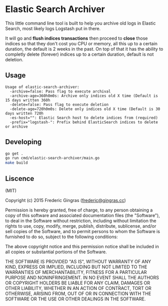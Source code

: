 # Elastic Search Archiver

This little command line tool is built to help you archive old logs in Elastic
Search, most likely logs Logstash put in there.

It will go and **flush indices transactions** then proceed to **close** those indices
so that they don't cost you CPU or memory, all this up to a certain duration,
the default is 2 weeks in the past. On top of that it has the ability to completly
delete (forever) indices up to a certain duration, default is not deletion.

## Usage

```
Usage of elastic-search-archiver:
  -archive=false: Pass flag to execute archival
  -archive-age=360h0m0s: Archive only indices old X time (Default is 15 days written 360h
  -delete=false: Pass flag to execute deletion
  -delete-age=720h0m0s: Delete only indices old X time (Default is 30 days written 720h
  -es-host="": Elastic Search host to delete indices from (required)
  -prefix="logstash-": Prefix behind ElasticSearch indices to delete or archive
```

## Developing

```bash
go get .
go run cmd/elastic-search-archiver/main.go
make build
```

## Liscence

(MIT)

Copyright (c) 2015 Frederic Gingras (frederic@gingras.cc)

Permission is hereby granted, free of charge, to any person obtaining a copy of this software and associated documentation files (the "Software"), to deal in the Software without restriction, including without limitation the rights to use, copy, modify, merge, publish, distribute, sublicense, and/or sell copies of the Software, and to permit persons to whom the Software is furnished to do so, subject to the following conditions:

The above copyright notice and this permission notice shall be included in all copies or substantial portions of the Software.

THE SOFTWARE IS PROVIDED "AS IS", WITHOUT WARRANTY OF ANY KIND, EXPRESS OR IMPLIED, INCLUDING BUT NOT LIMITED TO THE WARRANTIES OF MERCHANTABILITY, FITNESS FOR A PARTICULAR PURPOSE AND NONINFRINGEMENT. IN NO EVENT SHALL THE AUTHORS OR COPYRIGHT HOLDERS BE LIABLE FOR ANY CLAIM, DAMAGES OR OTHER LIABILITY, WHETHER IN AN ACTION OF CONTRACT, TORT OR OTHERWISE, ARISING FROM, OUT OF OR IN CONNECTION WITH THE SOFTWARE OR THE USE OR OTHER DEALINGS IN THE SOFTWARE.
